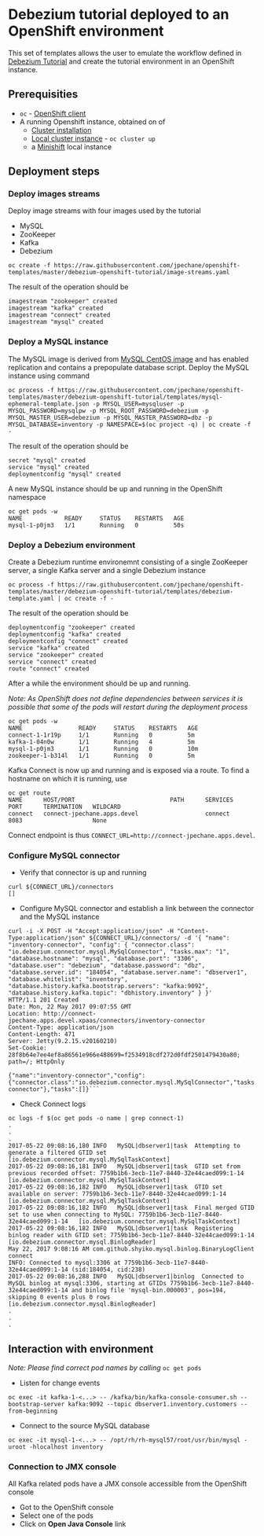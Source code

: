# Debezium tutorial deployed to an OpenShift environment

This set of templates allows the user to emulate the workflow defined in [Debezium Tutorial](http://debezium.io/docs/tutorial/) and create the tutorial environment in an OpenShift instance.

## Prerequisities
- `oc` - [OpenShift client](https://github.com/openshift/origin/releases)
- A running Openshift instance, obtained on of
    - [Cluster installation](https://docs.openshift.org/latest/install_config/index.html)
    - [Local cluster instance](https://github.com/openshift/origin/blob/master/docs/cluster_up_down.md) - `oc cluster up`
    - a [Minishift](https://github.com/minishift/minishift) local instance
## Deployment steps
### Deploy images streams
Deploy image streams with four images used by the tutorial
- MySQL
- ZooKeeper
- Kafka
- Debezium
```
oc create -f https://raw.githubusercontent.com/jpechane/openshift-templates/master/debezium-openshift-tutorial/image-streams.yaml
```
The result of the operation should be
```
imagestream "zookeeper" created
imagestream "kafka" created
imagestream "connect" created
imagestream "mysql" created
```
### Deploy a MySQL instance
The MySQL image is derived from [MySQL CentOS image](https://hub.docker.com/r/centos/mysql-57-centos7/) and has enabled replication and contains a prepopulate database script. Deploy the MySQL instance using command
```
oc process -f https://raw.githubusercontent.com/jpechane/openshift-templates/master/debezium-openshift-tutorial/templates/mysql-ephemeral-template.json -p MYSQL_USER=mysqluser -p MYSQL_PASSWORD=mysqlpw -p MYSQL_ROOT_PASSWORD=debezium -p MYSQL_MASTER_USER=debezium -p MYSQL_MASTER_PASSWORD=dbz -p MYSQL_DATABASE=inventory -p NAMESPACE=$(oc project -q) | oc create -f -
```
The result of the operation should be
```
secret "mysql" created
service "mysql" created
deploymentconfig "mysql" created
```
A new MySQL instance should be up and running in the OpenShift namespace
```
oc get pods -w
NAME            READY     STATUS    RESTARTS   AGE
mysql-1-p0jm3   1/1       Running   0          50s
```
### Deploy a Debezium environment
Create a Debezium runtime environemnt consisting of a single ZooKeeper server, a single Kafka server and a single Debezium instance
```
oc process -f https://raw.githubusercontent.com/jpechane/openshift-templates/master/debezium-openshift-tutorial/templates/debezium-template.yaml | oc create -f -
```
The result of the operation should be
```
deploymentconfig "zookeeper" created
deploymentconfig "kafka" created
deploymentconfig "connect" created
service "kafka" created
service "zookeeper" created
service "connect" created
route "connect" created
```
After a while the environment should be up and running.

*Note: As OpenShift does not define dependencies between services it is possible that some of the pods will restart during the deployment process*
```
oc get pods -w
NAME                READY     STATUS    RESTARTS   AGE
connect-1-1r19p     1/1       Running   0          5m
kafka-1-04n0w       1/1       Running   4          5m
mysql-1-p0jm3       1/1       Running   0          10m
zookeeper-1-b314l   1/1       Running   0          5m
```
Kafka Connect is now up and running and is exposed via a route. To find a hostname on which it is running, use
```
oc get route
NAME      HOST/PORT                           PATH      SERVICES   PORT      TERMINATION   WILDCARD
connect   connect-jpechane.apps.devel                   connect    8083                    None
```
Connect endpoint is thus `CONNECT_URL=http://connect-jpechane.apps.devel`.
### Configure MySQL connector
- Verify that connector is up and running
```
curl ${CONNECT_URL}/connectors
[]
```
- Configure MySQL connector and establish a link between the connector and the MySQL instance
```
curl -i -X POST -H "Accept:application/json" -H "Content-Type:application/json" ${CONNECT_URL}/connectors/ -d '{ "name": "inventory-connector", "config": { "connector.class": "io.debezium.connector.mysql.MySqlConnector", "tasks.max": "1", "database.hostname": "mysql", "database.port": "3306", "database.user": "debezium", "database.password": "dbz", "database.server.id": "184054", "database.server.name": "dbserver1", "database.whitelist": "inventory", "database.history.kafka.bootstrap.servers": "kafka:9092", "database.history.kafka.topic": "dbhistory.inventory" } }'
HTTP/1.1 201 Created
Date: Mon, 22 May 2017 09:07:55 GMT
Location: http://connect-jpechane.apps.devel.xpaas/connectors/inventory-connector
Content-Type: application/json
Content-Length: 471
Server: Jetty(9.2.15.v20160210)
Set-Cookie: 28f8b64e7ee4ef8a86561e966e488699=f2534918cdf272d0fdf2501479430a80; path=/; HttpOnly

{"name":"inventory-connector","config":{"connector.class":"io.debezium.connector.mysql.MySqlConnector","tasks.max":"1","database.hostname":"mysql","database.port":"3306","database.user":"debezium","database.password":"dbz","database.server.id":"184054","database.server.name":"dbserver1","database.whitelist":"inventory","database.history.kafka.bootstrap.servers":"kafka:9092","database.history.kafka.topic":"dbhistory.inventory","name":"inventory-connector"},"tasks":[]}```
```
- Check Connect logs
```
oc logs -f $(oc get pods -o name | grep connect-1)
.
.
.
2017-05-22 09:08:16,180 INFO   MySQL|dbserver1|task  Attempting to generate a filtered GTID set   [io.debezium.connector.mysql.MySqlTaskContext]
2017-05-22 09:08:16,181 INFO   MySQL|dbserver1|task  GTID set from previous recorded offset: 7759b1b6-3ecb-11e7-8440-32e44caed099:1-14   [io.debezium.connector.mysql.MySqlTaskContext]
2017-05-22 09:08:16,182 INFO   MySQL|dbserver1|task  GTID set available on server: 7759b1b6-3ecb-11e7-8440-32e44caed099:1-14   [io.debezium.connector.mysql.MySqlTaskContext]
2017-05-22 09:08:16,182 INFO   MySQL|dbserver1|task  Final merged GTID set to use when connecting to MySQL: 7759b1b6-3ecb-11e7-8440-32e44caed099:1-14   [io.debezium.connector.mysql.MySqlTaskContext]
2017-05-22 09:08:16,182 INFO   MySQL|dbserver1|task  Registering binlog reader with GTID set: 7759b1b6-3ecb-11e7-8440-32e44caed099:1-14   [io.debezium.connector.mysql.BinlogReader]
May 22, 2017 9:08:16 AM com.github.shyiko.mysql.binlog.BinaryLogClient connect
INFO: Connected to mysql:3306 at 7759b1b6-3ecb-11e7-8440-32e44caed099:1-14 (sid:184054, cid:238)
2017-05-22 09:08:16,288 INFO   MySQL|dbserver1|binlog  Connected to MySQL binlog at mysql:3306, starting at GTIDs 7759b1b6-3ecb-11e7-8440-32e44caed099:1-14 and binlog file 'mysql-bin.000003', pos=194, skipping 0 events plus 0 rows   [io.debezium.connector.mysql.BinlogReader]
.
.
.
```
## Interaction with environment
*Note: Please find correct pod names by calling* `oc get pods`
- Listen for change events
```
oc exec -it kafka-1-<...> -- /kafka/bin/kafka-console-consumer.sh --bootstrap-server kafka:9092 --topic dbserver1.inventory.customers --from-beginning
```
- Connect to the source MySQL database
```
oc exec -it mysql-1-<...> -- /opt/rh/rh-mysql57/root/usr/bin/mysql -uroot -hlocalhost inventory
```
### Connection to JMX console
All Kafka related pods have a JMX console accessible from the OpenShift console
- Got to the OpenShift console
- Select one of the pods
- Click on **Open Java Console** link
